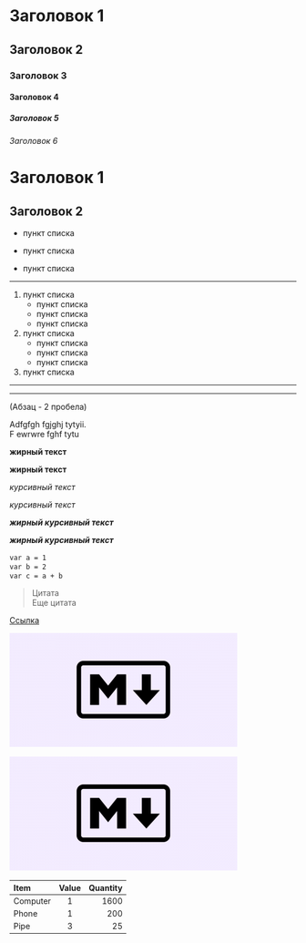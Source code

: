 # Заголовок 1

## Заголовок 2

### Заголовок 3

#### Заголовок 4

##### Заголовок 5

###### Заголовок 6

# Заголовок 1

## Заголовок 2

-   пункт списка

*   пункт списка

-   пункт списка

---

1. пункт списка
    - пункт списка
    * пункт списка
    - пункт списка
2. пункт списка
    - пункт списка
    - пункт списка
    - пункт списка
3. пункт списка

---

---

(Абзац - 2 пробела)

Adfgfgh fgjghj tytyii.  
F ewrwre fghf tytu

**жирный текст**

**жирный текст**

_курсивный текст_

_курсивный текст_

**_жирный курсивный текст_**

**_жирный курсивный текст_**

```
var a = 1
var b = 2
var c = a + b
```

> Цитата  
> Еще цитата

[Ссылка](https://google.com)

![Картинка](img/logo.png)

[![Картинка-ссылка](img/logo.png)](https://google.com)

| Item     | Value | Quantity |
| :------- | :---: | -------: |
| Computer |   1   |     1600 |
| Phone    |   1   |      200 |
| Pipe     |   3   |       25 |

